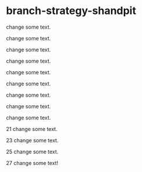 # branch-strategy-shandpit

change some text.

change some text.

change some text.

change some text.

change some text.

change some text.

change some text.

change some text.

change some text.

21 change some text.

23 change some text.

25 change some text.

27 change some text!
